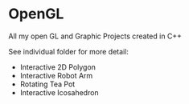 # OpenGL
All my open GL and Graphic Projects created in C++

See individual folder for more detail: 

- Interactive 2D Polygon
- Interactive Robot Arm
- Rotating Tea Pot 
- Interactive Icosahedron

